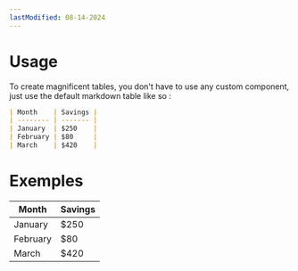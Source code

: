 ```yaml
---
lastModified: 08-14-2024
---
```



# Usage

To create magnificent tables, you don't have to use any custom component, just use the default markdown table like so :
```md
| Month    | Savings |
| -------- | ------- |
| January  | $250    |
| February | $80     |
| March    | $420    |
```
# Exemples


| Month    | Savings |
| -------- | ------- |
| January  | $250    |
| February | $80     |
| March    | $420    |
